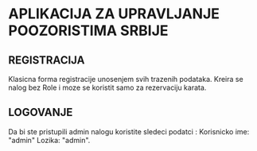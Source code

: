 # APLIKACIJA ZA UPRAVLJANJE POOZORISTIMA SRBIJE

## REGISTRACIJA
Klasicna forma registracije unosenjem svih trazenih podataka.
Kreira se nalog bez Role i moze se koristit samo za rezervaciju karata.

## LOGOVANJE
Da bi ste pristupili admin nalogu koristite sledeci podatci : Korisnicko ime: "admin" Lozika: "admin".
